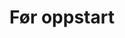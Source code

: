 ---
title: Før oppstart
description:
weight: 1
features:
  - toc: false
    need_help: false
    show_ays: false
    promote: false
    list_view: false
---